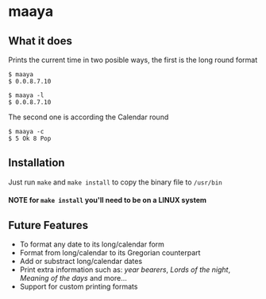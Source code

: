 # maaya

## What it does
Prints the current time in two posible ways, the first is the long round format

```
$ maaya
$ 0.0.8.7.10

$ maaya -l
$ 0.0.8.7.10
```

The second one is according the Calendar round

```
$ maaya -c 
$ 5 Ok 8 Pop
```

## Installation
Just run `make` and `make install` to copy the binary file to `/usr/bin`

#### NOTE for `make install` you'll need to be on a LINUX system

## Future Features

- To format any date to its long/calendar form
- Format from long/calendar to its Gregorian counterpart
- Add or substract long/calendar dates
- Print extra information such as: _year bearers_, _Lords of the night_, _Meaning of the days_ and more...
- Support for custom printing formats
